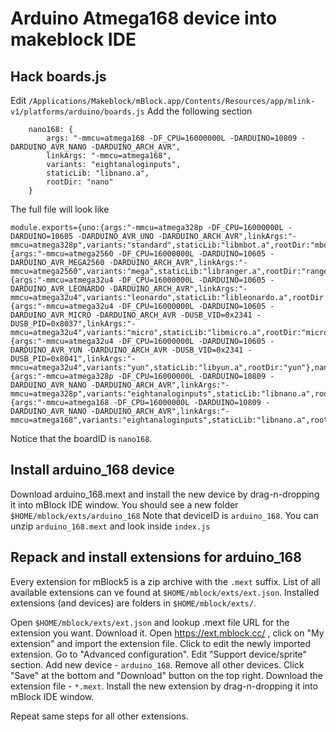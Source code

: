 # Arduino Atmega168 device into makeblock IDE

## Hack boards.js

Edit `/Applications/Makeblock/mBlock.app/Contents/Resources/app/mlink-v1/platforms/arduino/boards.js`
Add the following section
```
    nano168: {
        args: "-mmcu=atmega168 -DF_CPU=16000000L -DARDUINO=10809 -DARDUINO_AVR_NANO -DARDUINO_ARCH_AVR",
        linkArgs: "-mmcu=atmega168",
        variants: "eightanaloginputs",
        staticLib: "libnano.a",
        rootDir: "nano"
    }
```

The full file will look like

```
module.exports={uno:{args:"-mmcu=atmega328p -DF_CPU=16000000L -DARDUINO=10605 -DARDUINO_AVR_UNO -DARDUINO_ARCH_AVR",linkArgs:"-mmcu=atmega328p",variants:"standard",staticLib:"libmbot.a",rootDir:"mbot"},mega:{args:"-mmcu=atmega2560 -DF_CPU=16000000L -DARDUINO=10605 -DARDUINO_AVR_MEGA2560 -DARDUINO_ARCH_AVR",linkArgs:"-mmcu=atmega2560",variants:"mega",staticLib:"libranger.a",rootDir:"ranger"},leonardo:{args:"-mmcu=atmega32u4 -DF_CPU=16000000L -DARDUINO=10605 -DARDUINO_AVR_LEONARDO -DARDUINO_ARCH_AVR",linkArgs:"-mmcu=atmega32u4",variants:"leonardo",staticLib:"libleonardo.a",rootDir:"leonardo"},micro:{args:"-mmcu=atmega32u4 -DF_CPU=16000000L -DARDUINO=10605 -DARDUINO_AVR_MICRO -DARDUINO_ARCH_AVR -DUSB_VID=0x2341 -DUSB_PID=0x8037",linkArgs:"-mmcu=atmega32u4",variants:"micro",staticLib:"libmicro.a",rootDir:"micro"},yun:{args:"-mmcu=atmega32u4 -DF_CPU=16000000L -DARDUINO=10605 -DARDUINO_AVR_YUN -DARDUINO_ARCH_AVR -DUSB_VID=0x2341 -DUSB_PID=0x8041",linkArgs:"-mmcu=atmega32u4",variants:"yun",staticLib:"libyun.a",rootDir:"yun"},nano:{args:"-mmcu=atmega328p -DF_CPU=16000000L -DARDUINO=10809 -DARDUINO_AVR_NANO -DARDUINO_ARCH_AVR",linkArgs:"-mmcu=atmega328p",variants:"eightanaloginputs",staticLib:"libnano.a",rootDir:"nano"},nano168:{args:"-mmcu=atmega168 -DF_CPU=16000000L -DARDUINO=10809 -DARDUINO_AVR_NANO -DARDUINO_ARCH_AVR",linkArgs:"-mmcu=atmega168",variants:"eightanaloginputs",staticLib:"libnano.a",rootDir:"nano"}};
```
Notice that the boardID is `nano168`.

## Install arduino_168 device

Download arduino_168.mext and install the new device by drag-n-dropping it into mBlock IDE window. You should see a new folder `$HOME/mblock/exts/arduino_168`
Note that deviceID is `arduino_168`. You can unzip `arduino_168.mext` and look inside `index.js`

## Repack and install extensions for arduino_168

Every extension for mBlock5 is a zip archive with the `.mext` suffix. List of all available extensions can ve found at `$HOME/mblock/exts/ext.json`. Installed extensions (and devices) are folders in `$HOME/mblock/exts/`. 

Open `$HOME/mblock/exts/ext.json` and lookup .mext file URL for the extension you want. Download it. Open https://ext.mblock.cc/ , click on "My extension" and import the extension file. Click to edit the newly imported extension. Go to "Advanced configuration". Edit "Support device/sprite" section. Add new device - `arduino_168`. Remove all other devices. Click "Save" at the bottom and "Download" button on the top right. Download the extension file - `*.mext`. Install the new extension by drag-n-dropping it into mBlock IDE window. 

Repeat same steps for all other extensions.
 
